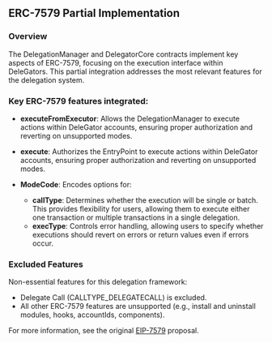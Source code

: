 ## ERC-7579 Partial Implementation

### Overview

The DelegationManager and DelegatorCore contracts implement key aspects of ERC-7579, focusing on the execution interface within DeleGators. This partial integration addresses the most relevant features for the delegation system.

### Key ERC-7579 features integrated:

- **executeFromExecutor**: Allows the DelegationManager to execute actions within DeleGator accounts, ensuring proper authorization and reverting on unsupported modes.

- **execute**: Authorizes the EntryPoint to execute actions within DeleGator accounts, ensuring proper authorization and reverting on unsupported modes.

- **ModeCode**: Encodes options for:

  - **callType**: Determines whether the execution will be single or batch. This provides flexibility for users, allowing them to execute either one transaction or multiple transactions in a single delegation.
  - **execType**: Controls error handling, allowing users to specify whether executions should revert on errors or return values even if errors occur.

### Excluded Features

Non-essential features for this delegation framework:

- Delegate Call (CALLTYPE_DELEGATECALL) is excluded.
- All other ERC-7579 features are unsupported (e.g., install and uninstall modules, hooks, accountIds, components).

For more information, see the original [EIP-7579](https://eips.ethereum.org/EIPS/eip-7579) proposal.
